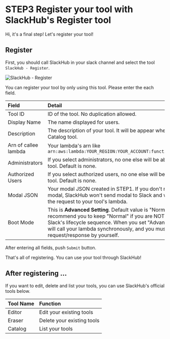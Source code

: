 # STEP3 Register your tool with SlackHub's Register tool
Hi, it's a final step!
Let's register your tool!

## Register
First, you should call SlackHub in your slack channel and select the tool `SlackHub - Register`.

![SlackHub - Register](https://github.com/nicoJN/slackhub/blob/images/guide_developer_3.png)

You can register your tool by only using this tool. Please enter the each field.

| Field | Detail |
| :--- | :--- |
| Tool ID | ID of the tool. No duplication allowed. |
| Display Name | The name displayed for users. |
| Description | The description of your tool. It will be appear when users use Catalog tool. |
| Arn of callee lambda | Your lambda's arn like `arn:aws:lambda:YOUR_REGION:YOUR_ACCOUNT:function:XXXXXXXXXXXX` |
| Administrators | If you select administrators, no one else will be able to edit the tool. Default is none. |
| Authorized Users | If you select authorized users, no one else will be able to use the tool. Default is none. |
| Modal JSON | Your modal JSON created in STEP1. If you don't register any modal, SlackHub won't send modal to Slack and will simply pass the request to your tool's lambda. | 
| Boot Mode | This is **Advanced Setting**. Default value is "Normal" and I strictly recommend you to keep "Normal" if you are NOT familiar with Slack's lifecycle sequence. When you set "Advanced", SlackHub will call your lambda synchronously, and you must manage all request/response by yourself. |

After entering all fields, push `Submit` button. 

That's all of registering. You can use your tool through SlackHub!

## After registering ...
If you want to edit, delete and list your tools, you can use SlackHub's official tools below.

| Tool Name | Function |
| :--- | :--- |
| Editor | Edit your existing tools |
| Eraser | Delete your existing tools |
| Catalog | List your tools |
